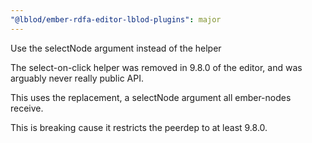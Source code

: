 ```yaml
---
"@lblod/ember-rdfa-editor-lblod-plugins": major
---
```


Use the selectNode argument instead of the helper

The select-on-click helper was removed in 9.8.0 of the editor, and was arguably never really public API.

This uses the replacement, a selectNode argument all ember-nodes receive.

This is breaking cause it restricts the peerdep to at least 9.8.0.
